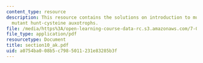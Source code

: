 ```yaml
---
content_type: resource
description: This resource contains the solutions on introduction to mutagenesis and
  mutant hunt-cysteine auxotrophs.
file: /media/https%3A/open-learning-course-data-rc.s3.amazonaws.com/7-014-introductory-biology-spring-2005/a0754ba008b5c7985011231e83285b3f_section10_ak.pdf
file_type: application/pdf
resourcetype: Document
title: section10_ak.pdf
uid: a0754ba0-08b5-c798-5011-231e83285b3f
---
```

